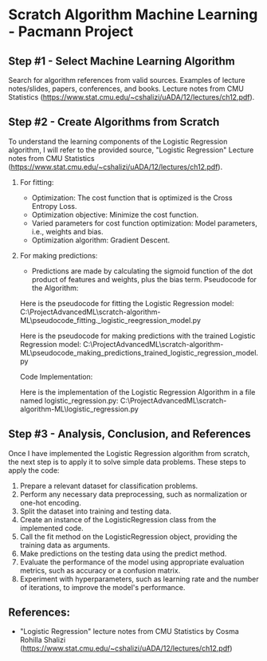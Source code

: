 # Scratch Algorithm Machine Learning - Pacmann Project

## Step #1 - Select Machine Learning Algorithm
Search for algorithm references from valid sources. Examples of lecture notes/slides, papers, conferences, and books.
Lecture notes from CMU Statistics (https://www.stat.cmu.edu/~cshalizi/uADA/12/lectures/ch12.pdf).

## Step #2 - Create Algorithms from Scratch

To understand the learning components of the Logistic Regression algorithm, I will refer to the provided source, "Logistic Regression" Lecture notes from CMU Statistics (https://www.stat.cmu.edu/~cshalizi/uADA/12/lectures/ch12.pdf).

1. For fitting:
    * Optimization: The cost function that is optimized is the Cross Entropy Loss.
    * Optimization objective: Minimize the cost function.
    * Varied parameters for cost function optimization: Model parameters, i.e., weights and bias.
    * Optimization algorithm: Gradient Descent.

2. For making predictions:
    * Predictions are made by calculating the sigmoid function of the dot product of features and weights, plus the bias term.
    Pseudocode for the Algorithm:
    
    Here is the pseudocode for fitting the Logistic Regression model:
    C:\ProjectAdvancedML\scratch-algorithm-ML\pseudocode_fitting._logistic_reegression_model.py

    Here is the pseudocode for making predictions with the trained Logistic Regression model:
    C:\ProjectAdvancedML\scratch-algorithm-ML\pseudocode_making_predictions_trained_logistic_regression_model.py

    Code Implementation:
    
    Here is the implementation of the Logistic Regression Algorithm in a file named logistic_regression.py:
    C:\ProjectAdvancedML\scratch-algorithm-ML\logistic_regression.py

## Step #3 - Analysis, Conclusion, and References

Once I have implemented the Logistic Regression algorithm from scratch, the next step is to apply it to solve simple data problems. These steps to apply the code:
1. Prepare a relevant dataset for classification problems.
2. Perform any necessary data preprocessing, such as normalization or one-hot encoding.
3. Split the dataset into training and testing data.
4. Create an instance of the LogisticRegression class from the implemented code.
5. Call the fit method on the LogisticRegression object, providing the training data as arguments.
6. Make predictions on the testing data using the predict method.
7. Evaluate the performance of the model using appropriate evaluation metrics, such as accuracy or a confusion matrix.
8. Experiment with hyperparameters, such as learning rate and the number of iterations, to improve the model's performance.

## References:

* "Logistic Regression" lecture notes from CMU Statistics by Cosma Rohilla Shalizi (https://www.stat.cmu.edu/~cshalizi/uADA/12/lectures/ch12.pdf)
